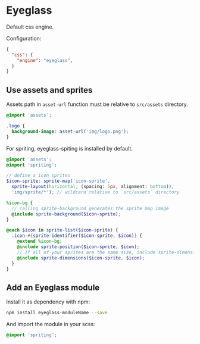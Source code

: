 
Eyeglass
===============================================================================

Default css engine.

Configuration:
```json
{
  "css": {
    "engine": "eyeglass",
  }
}
```


Use assets and sprites
-------------------------------------------------------------------------------

Assets path in `asset-url` function must be relative to `src/assets` directory.

```scss
@import 'assets';

.logo {
  background-image: asset-url('img/logo.png');
}
```

For spriting, eyeglass-spiting is installed by default.

```scss
@import 'assets';
@import 'spriting';

// define a icon sprites
$icon-sprite: sprite-map('icon-sprite',
  sprite-layout(horizontal, (spacing: 5px, alignment: bottom)),
  'img/sprite/*'); // wildcard relative to `src/assets` directory

%icon-bg {
  // calling sprite-background generates the sprite map image
  @include sprite-background($icon-sprite);
}

@each $icon in sprite-list($icon-sprite) {
  .icon-#{sprite-identifier($icon-sprite, $icon)} {
    @extend %icon-bg;
    @include sprite-position($icon-sprite, $icon);
    // If all of your sprites are the same size, include sprite-dimensions() n %icon-bg
    @include sprite-dimensions($icon-sprite, $icon);
  }
}
```


Add an Eyeglass module
-------------------------------------------------------------------------------

Install it as dependency with npm:
```bash
npm install eyeglass-moduleName --save
```

And import the module in your scss:
```scss
@import 'spriting';
```



